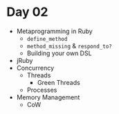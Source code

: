 # Day 02

* Metaprogramming in Ruby
  * `define_method`
  * `method_missing` & `respond_to?`
  * Building your own DSL
* jRuby
* Concurrency
  * Threads
    * Green Threads
  * Processes
* Memory Management
  * CoW
